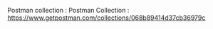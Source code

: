 Postman collection : Postman Collection : https://www.getpostman.com/collections/068b89414d37cb36979c